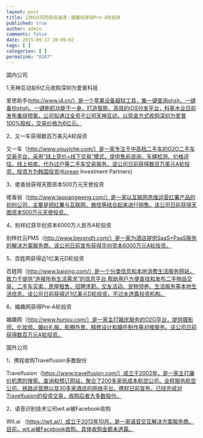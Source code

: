 ```yaml
---
layout: post
title: 1月6日风险投资速递：婚趣网获得Pre-A轮投资
published: true
author: admin
comments: false
date: 2015-09-17 10:09:02
tags: [ ]
categories: [ ]
permalink: "8247"
---
```



国内公司

1.天神互动拟6亿元收购深圳为爱普科技

爱思助手(http://www.i4.cn/）是一个苹果设备越狱工具，集一键查询shsh、一键备份shsh、一键刷机功能于一身，打造智能、高效的iOS分发平台，科冕木业日前发布重组预案，公司拟通过全资子公司天神互动，以现金方式收购深圳为爱普100%股权，交易价格为6亿元。

2、又一车获得数百万美元A轮投资

又一车（http://www.youyiche.com/）是一家专注于中高档二手车的O2O二手车交易平台，采用“线上竞价+线下交易”模式，提供售前咨询、车辆检测、价格评估、线上拍卖、代办过户等二手车交易服务，该公司日前获得数百万美元A轮投资，投资方为韩国投资(Korean Investment Partners)

3、佬香翁获得天图资本500万元天使投资

佬香翁（http://www.laoxiangweng.com/）是一家以互联网思维运营红薯产品的初创公司，主要是把红薯与互联网、微信等结合起来进行销售。该公司日前获得天图资本500万元天使投资。

4、别样红获华创资本6000万人民币A轮投资

别样红云PMS（http://www.beyondh.com/）是一家为酒店提供SaaS+PaaS服务的解决方案服务商，该公司日前宣布获得华创资本6000万元A轮投资。

5、百姓网获得近1亿美元D轮投资

百姓网（http://www.baixing.com/）是一个分类信息和本地消费生活服务网站，致力于提供“连接所有生活需求”的信息平台,帮助用户方便查找和发布二手物品交易、二手车买卖、房屋租售、招聘求职、交友活动、宠物领养、生活服务等本地生活信息。该公司日前获得近1亿美元D轮投资，不过未透露投资机构。

6、婚趣网获得Pre-A轮投资

婚趣网（http://www.hunqu.com/）是一家主打婚庆服务的O2O平台，提供摄影师、化妆师、婚纱礼服、影棚外景、精修设计和婚件制作等对接服务。该公司日前获得数百万元A轮投资。

国外公司

1、携程收购Travelfusion多数股份

Travelfusion（https://www.travelfusion.com/）成立于2002年，是一家主打廉价机票的搜索、查询和预订网站，聚合了200多家低成本航空公司、全程服务航空公司、铁路运营商以及30多家酒店的网络平台。携程日前宣布，已经完成对Travelfusion的投资交易，收购后者大多数股份。

2、语音识别技术公司wit.ai被Facebook收购

Wit.ai （https://wit.ai/）成立于2013年10月，是一家语音交互解决方案服务商。目前，wit.ai被Facebook收购，具体收购金额未透露。